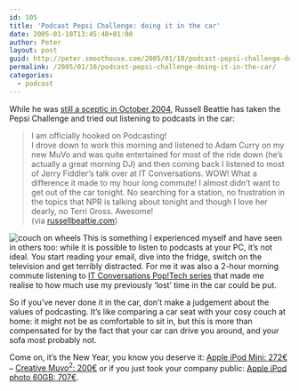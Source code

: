 ```yaml
---
id: 105
title: 'Podcast Pepsi Challenge: doing it in the car'
date: 2005-01-10T13:45:48+01:00
author: Peter
layout: post
guid: http://peter.smoothouse.com/2005/01/10/podcast-pepsi-challenge-doing-it-in-the-car/
permalink: /2005/01/10/podcast-pepsi-challenge-doing-it-in-the-car/
categories:
  - podcast
---
```

While he was [still a sceptic in October 2004](http://www.russellbeattie.com/notebook/1008081.html), Russell Beattie has taken the Pepsi Challenge and tried out listening to podcasts in the car:

> I am officially hooked on Podcasting!  
> I drove down to work this morning and listened to Adam Curry on my new MuVo and was quite entertained for most of the ride down (he&#8217;s actually a great morning DJ) and then coming back I listened to most of Jerry Fiddler&#8217;s talk over at IT Conversations. WOW! What a difference it made to my hour long commute! I almost didn&#8217;t want to get out of the car tonight. No searching for a station, no frustration in the topics that NPR is talking about tonight and though I love her dearly, no Terri Gross. Awesome!  
> (via [russellbeattie.com](http://www.russellbeattie.com/notebook/1008223.html))

![couch on wheels](http://www.pixagogo.com/S5CnjFua68prorqh3WjfQX!PKPhqrKK1mrsb1pogvDMlBNOOQnAEc1fcgHT-sILBOnzkJRUfojeShjWr20n6aIVm2XeUt-JWocAXnDlKjyjrI_/couch_on_wheels.jpg) This is something I experienced myself and have seen in others too: while it is possible to listen to podcasts at your PC, it&#8217;s not ideal. You start reading your email, dive into the fridge, switch on the television and get terribly distracted. For me it was also a 2-hour morning commute listening to [IT Conversations Pop!Tech series](http://www.itconversations.com/series/poptech2004.html) that made me realise to how much use my previously &#8216;lost&#8217; time in the car could be put.

So if you&#8217;ve never done it in the car, don&#8217;t make a judgement about the values of podcasting. It&#8217;s like comparing a car seat with your cosy couch at home: it might not be as comfortable to sit in, but this is more than compensated for by the fact that your car can drive you around, and your sofa most probably not.

Come on, it&#8217;s the New Year, you know you deserve it: [Apple iPod Mini: 272&euro;](http://www.pixmania.be/be/nl/51629/art/apple/ipod-mini-4gb-roze.html) &#8211; [Creative Muvo<sup>2</sup>: 200&euro;](http://www.pixmania.be/be/nl/39618/art/creative/mp3-speler-muvo-4-gb.html) or if you just took your company public: [Apple iPod photo 60GB: 707&euro;](http://www.pixmania.be/be/nl/71279/art/apple/ipod-photo-60gb.html).